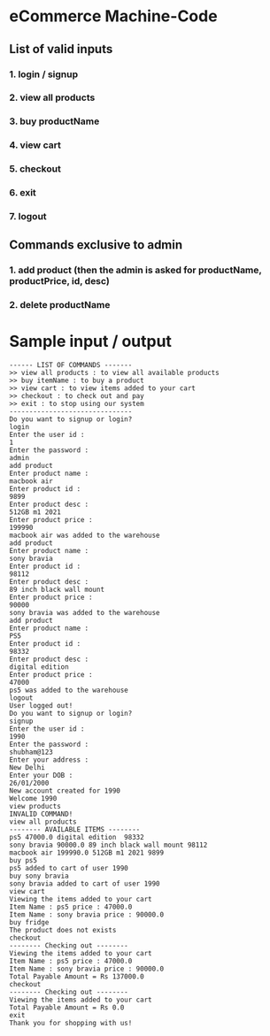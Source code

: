 # eCommerce Machine-Code

## List of valid inputs

### 1. login / signup
### 2. view all products
### 3. buy productName
### 4. view cart
### 5. checkout 
### 6. exit
### 7. logout

## Commands exclusive to admin 
### 1. add product (then the admin is asked for productName, productPrice, id, desc)
### 2. delete productName


# Sample input / output
```
------ LIST OF COMMANDS -------
>> view all products : to view all available products
>> buy itemName : to buy a product
>> view cart : to view items added to your cart
>> checkout : to check out and pay
>> exit : to stop using our system
-------------------------------
Do you want to signup or login?
login
Enter the user id : 
1
Enter the password : 
admin
add product
Enter product name : 
macbook air
Enter product id : 
9899
Enter product desc : 
512GB m1 2021
Enter product price : 
199990
macbook air was added to the warehouse
add product
Enter product name : 
sony bravia
Enter product id : 
98112
Enter product desc : 
89 inch black wall mount
Enter product price : 
90000
sony bravia was added to the warehouse
add product
Enter product name : 
PS5
Enter product id : 
98332
Enter product desc : 
digital edition 
Enter product price : 
47000
ps5 was added to the warehouse
logout
User logged out!
Do you want to signup or login?
signup
Enter the user id : 
1990
Enter the password : 
shubham@123
Enter your address : 
New Delhi
Enter your DOB : 
26/01/2000
New account created for 1990
Welcome 1990
view products
INVALID COMMAND!
view all products
-------- AVAILABLE ITEMS --------
ps5 47000.0 digital edition  98332
sony bravia 90000.0 89 inch black wall mount 98112
macbook air 199990.0 512GB m1 2021 9899
buy ps5
ps5 added to cart of user 1990
buy sony bravia
sony bravia added to cart of user 1990
view cart
Viewing the items added to your cart
Item Name : ps5 price : 47000.0
Item Name : sony bravia price : 90000.0
buy fridge 
The product does not exists
checkout
-------- Checking out --------
Viewing the items added to your cart
Item Name : ps5 price : 47000.0
Item Name : sony bravia price : 90000.0
Total Payable Amount = Rs 137000.0
checkout
-------- Checking out --------
Viewing the items added to your cart
Total Payable Amount = Rs 0.0
exit
Thank you for shopping with us!
```
